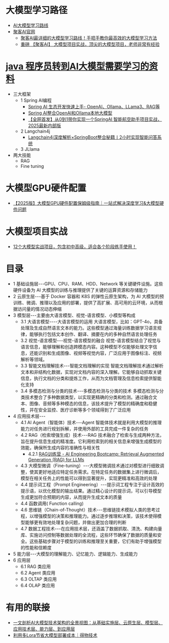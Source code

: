 # 大模型学习路径
  * [AI大模型学习路线](https://www.bilibili.com/video/BV15Y6JYWE6u/?spm_id_from=333.337.search-card.all.click&vd_source=2e815885181376606e6c241ba03c8907)
  * [聚客AI官网](https://www.guangjuke.com/)
    * [聚客AI最详细的大模型学习路线！手把手教你最高效的大模型学习方法](https://www.bilibili.com/video/BV12oUXYsEbp/?spm_id_from=333.337.search-card.all.click&vd_source=2e815885181376606e6c241ba03c8907)
    * [重磅 【聚客AI】 大模型项目实战，顶尖的大模型项目，老师非常有经验](https://www.bilibili.com/video/BV1vKKpefEfC/?spm_id_from=333.337.search-card.all.click)

# [java 程序员转到AI大模型需要学习的资料](https://www.youtube.com/shorts/Nq8iGrVm7X0)
  * 三大框架
    * 1 Spring AI编程
        * [Spring AI 生态开发快速上手- OpenAI、Ollama、LLama3、RAG等](https://www.bilibili.com/video/BV11b421h7uX?spm_id_from=333.788.recommend_more_video.-1&vd_source=be3ac4894f8bf7883ae92030f6f7be46)
        * [Spring AI整合OpenAI和Ollama本地大模型](https://www.bilibili.com/video/BV1Wz421k71w?spm_id_from=333.788.videopod.sections&vd_source=be3ac4894f8bf7883ae92030f6f7be46)
        * [【全网首发】从0到1带你实现一个SpringAI 智能航空助手项目实战，2025最新内部版](https://www.bilibili.com/video/BV1Tjm2YvErt/?spm_id_from=333.337.search-card.all.click&vd_source=be3ac4894f8bf7883ae92030f6f7be46)
    * 2 Langchain4j
      * [Langchain4j深度解析×SpringBoot整合秘籍丨2小时实现智能问答系统](https://www.bilibili.com/video/BV1bP9wY4Ewg/?spm_id_from=333.337.search-card.all.click&vd_source=2e815885181376606e6c241ba03c8907) 
    * 3 JLlama
  * 两大技能
    * RAG
    * Fine tuning  

# 大模型GPU硬件配置
  * [【2025版】大模型GPU硬件配置保姆级指南｜一站式解决深度学习&大模型硬件问题](https://www.bilibili.com/video/BV1VFqZYSEoj/?source_id=4331&resource_id=__RESOURCEID__&creative_id=206489306&linked_creative_id=206489306&track_id=pbaes.sJSebqmPoByN1JYjnug3d60W7zpAsXHQyUwhtQYIUIZ5GyA_Ny1s4aXnffz4VwozvpHvovrkmLhkVfYsPJ2K_rVThBv1M-3XnaQUUUACMvndLswqyRE9RjI5c-C6Z9fmsH3d8sGOT1JNbQDnOgQPJnoW5HzaO3pVgDL_cRV2Y3DHDPhtHmi7f81m9QVriu5XlTGVdQ60LUrX9A1Q_xOU-g&from_spmid=__FROMSPMID__&trackid=__FROMTRACKID__&request_id=1740551654983q172a25a173a54q2&caid=__CAID__&vd_source=2e815885181376606e6c241ba03c8907)

# 大模型项目实战
* [12个大模型实战项目，包含初中高级，适合各个阶段练手使用！](https://www.bilibili.com/video/BV1qqBeYFEAh/?spm_id_from=333.337.search-card.all.click&vd_source=2e815885181376606e6c241ba03c8907)


# 目录
  * 1 基础设施层---GPU、CPU、RAM、HDD、Network 等关键硬件设施。这些硬件设备为 AI 大模型的训练与推理提供了关键的运算资源和存储能力
  * 2 云原生层---基于 Docker 容器和 K8S 的弹性云原生架构，为 AI 大模型的预训练、微调、推理以及应用的部署，提供了高扩展、高可用的云环境，从而根据访问量的情况动态伸缩
  * 3 模型层---主要由大语言模型、视觉-语言模型、小模型等构成
    * 3.1  大语言模型----大语言模型的运用 大语言模型，比如：GPT-4o，具备处理及生成自然语言文本的能力。这些模型通过海量训练数据学习语言规律，能够执行包括文本创作、翻译、摘要在内的多种自然语言处理任务
    * 3.2  视觉-语言模型---视觉-语言模型的融合 视觉-语言模型结合了视觉与语言信息，能够理解和创造跨模态内容。这种模型不仅能够处理文字信息，还能识别和生成图像、视频等视觉内容，广泛应用于图像标注、视频解析等领域。
    * 3.3  智能文档理解技术---智能文档理解的实现 智能文档理解技术通过解析文本和非结构化数据，实现对文档内容的深入理解。它能够自动抓取关键信息，执行文档的分类和提炼工作，从而为文档管理及信息检索提供智能化支持
    * 3.4  多模态检测与分类的技术---多模态检测与分类的技术 多模态检测与分类技术整合了多种数据类型，以实现更精确的分类和检测。通过融合文本、图像、音频等多种模态的信息，该技术提升了模型的精确度和稳健性，并在安全监控、医疗诊断等多个领域得到了广泛应用
  * 4 应用技术层---
    * 4.1  AI Agent（智能体）技术---Agent 智能体技术就是利用大模型的推理能力对任务进行规划拆解，并使用外部的工具完成一件复杂的任务
    * 4.2  RAG（检索增强生成）技术---RAG 技术融合了检索与生成两种方法，旨在提升信息生成的精准度。它利用检索到的相关信息来增强生成模型的效能，确保所生成内容的准确性与相关性
      * 4.2.1 [RAG训练营 - AI Engineering Bootcamp: Retrieval Augmented Generation (RAG) for LLMs](https://www.bilibili.com/video/BV1vkNqeqEin?spm_id_from=333.788.recommend_more_video.19&vd_source=2e815885181376606e6c241ba03c8907) 
    * 4.3  大模型微调（Fine-tuning）---大模型微调技术通过对模型进行细致调整，使其更好地适应特定任务需求。在特定任务的数据集上进行微调后，模型在相关任务上的性能可以得到显著提升，实现更精准和高效的处理
    * 4.4  提示词工程（Prompt Engineering）---提示词工程专注于设计高效的提示语，以优化模型的输出结果。通过精心设计的提示词，可以引导模型生成更加符合预期的内容，从而提升生成文本的质量
    * 4.4 函数调用( Function calling)
    * 4.6  思维链（Chain-of-Thought）技术---思维链技术模拟人类的思考过程，以增强模型的决策和推理能力。通过逐步推理和决策，该技术使得模型能够更有效地处理复杂问题，并做出更加合理的判断
    * 4.7  数据工程技术---在应用技术层，还涵盖了数据抓取、清洗、构建向量库、实施访问控制等数据处理的全流程，这些环节确保了数据的质量和安全。这些基础步骤对于模型的训练和推理至关重要，它们有助于增强模型的性能和信赖度
  * 5 能力层---大模型的理解能力、记忆能力、逻辑能力、生成能力
  * 6 应用层
    * 6.1 RAG 类应用
    * 6.2 Agent 类应用
    * 6.3 OLTAP 类应用
    * 6.4 OLAP 类应用   

# 有用的联接
* [一文剖析AI大模型技术架构的全景视图：从基础实施层、云原生层、模型层、应用技术层、能力层、到应用层](https://blog.csdn.net/datian1234/article/details/144274537?utm_medium=distribute.pc_relevant.none-task-blog-2~default~baidujs_baidulandingword~default-0-144274537-blog-136968033.235^v43^pc_blog_bottom_relevance_base5&spm=1001.2101.3001.4242.1&utm_relevant_index=3)
* [利用多Lora节省大模型部署成本｜得物技术](https://tech.dewu.com/article?id=128)

